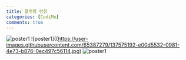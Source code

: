 ```yaml
---
title: 플랫폼 런칭
categories: [CodiMe]
comments: true
---
```


![poster1](https://user-images.githubusercontent.com/65387279/137575188-4e77cd24-e8ca-43b5-8c60-568575c60fb7.png)
![poster1]((https://user-images.githubusercontent.com/65387279/137575192-e00d5532-0981-4e73-b876-0ec497c56114.jpg)
![poster1](https://user-images.githubusercontent.com/65387279/137575193-156859b2-7f66-4754-a6e1-1e310cdbc419.png)
